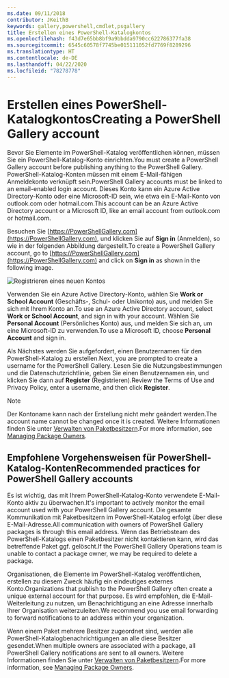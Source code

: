 ```yaml
---
ms.date: 09/11/2018
contributor: JKeithB
keywords: gallery,powershell,cmdlet,psgallery
title: Erstellen eines PowerShell-Katalogkontos
ms.openlocfilehash: f43d7e65bb8bf9a9bbdda9790cc622786377fa38
ms.sourcegitcommit: 6545c60578f7745be015111052fd7769f8289296
ms.translationtype: HT
ms.contentlocale: de-DE
ms.lasthandoff: 04/22/2020
ms.locfileid: "78278778"
---
```

# <a name="creating-a-powershell-gallery-account"></a><span data-ttu-id="b66a7-103">Erstellen eines PowerShell-Katalogkontos</span><span class="sxs-lookup"><span data-stu-id="b66a7-103">Creating a PowerShell Gallery account</span></span>

<span data-ttu-id="b66a7-104">Bevor Sie Elemente im PowerShell-Katalog veröffentlichen können, müssen Sie ein PowerShell-Katalog-Konto einrichten.</span><span class="sxs-lookup"><span data-stu-id="b66a7-104">You must create a PowerShell Gallery account before publishing anything to the PowerShell Gallery.</span></span>
<span data-ttu-id="b66a7-105">PowerShell-Katalog-Konten müssen mit einem E-Mail-fähigen Anmeldekonto verknüpft sein.</span><span class="sxs-lookup"><span data-stu-id="b66a7-105">PowerShell Gallery accounts must be linked to an email-enabled login account.</span></span> <span data-ttu-id="b66a7-106">Dieses Konto kann ein Azure Active Directory-Konto oder eine Microsoft-ID sein, wie etwa ein E-Mail-Konto von outlook.com oder hotmail.com.</span><span class="sxs-lookup"><span data-stu-id="b66a7-106">This account can be an Azure Active Directory account or a Microsoft ID, like an email account from outlook.com or hotmail.com.</span></span>

<span data-ttu-id="b66a7-107">Besuchen Sie [https://PowerShellGallery.com](https://PowerShellGallery.com), und klicken Sie auf **Sign in** (Anmelden), so wie in der folgenden Abbildung dargestellt.</span><span class="sxs-lookup"><span data-stu-id="b66a7-107">To create a PowerShell Gallery account, go to [https://PowerShellGallery.com](https://PowerShellGallery.com) and click on **Sign in** as shown in the following image.</span></span>

![Registrieren eines neuen Kontos](media/creating-an-account/CreateAccount-Register.png)

<span data-ttu-id="b66a7-109">Verwenden Sie ein Azure Active Directory-Konto, wählen Sie **Work or School Account** (Geschäfts-, Schul- oder Unikonto) aus, und melden Sie sich mit Ihrem Konto an.</span><span class="sxs-lookup"><span data-stu-id="b66a7-109">To use an Azure Active Directory account, select **Work or School Account**, and sign in with your account.</span></span> <span data-ttu-id="b66a7-110">Wählen Sie **Personal Account** (Persönliches Konto) aus, und melden Sie sich an, um eine Microsoft-ID zu verwenden.</span><span class="sxs-lookup"><span data-stu-id="b66a7-110">To use a Microsoft ID, choose **Personal Account** and sign in.</span></span>

<span data-ttu-id="b66a7-111">Als Nächstes werden Sie aufgefordert, einen Benutzernamen für den PowerShell-Katalog zu erstellen.</span><span class="sxs-lookup"><span data-stu-id="b66a7-111">Next, you are prompted to create a username for the PowerShell Gallery.</span></span> <span data-ttu-id="b66a7-112">Lesen Sie die Nutzungsbestimmungen und die Datenschutzrichtlinie, geben Sie einen Benutzernamen ein, und klicken Sie dann auf **Register** (Registrieren).</span><span class="sxs-lookup"><span data-stu-id="b66a7-112">Review the Terms of Use and Privacy Policy, enter a username, and then click **Register**.</span></span>

> [!NOTE]
> <span data-ttu-id="b66a7-113">Der Kontoname kann nach der Erstellung nicht mehr geändert werden.</span><span class="sxs-lookup"><span data-stu-id="b66a7-113">The account name cannot be changed once it is created.</span></span> <span data-ttu-id="b66a7-114">Weitere Informationen finden Sie unter [Verwalten von Paketbesitzern](managing-package-owners.md).</span><span class="sxs-lookup"><span data-stu-id="b66a7-114">For more information, see [Managing Package Owners](managing-package-owners.md).</span></span>

## <a name="recommended-practices-for-powershell-gallery-accounts"></a><span data-ttu-id="b66a7-115">Empfohlene Vorgehensweisen für PowerShell-Katalog-Konten</span><span class="sxs-lookup"><span data-stu-id="b66a7-115">Recommended practices for PowerShell Gallery accounts</span></span>

<span data-ttu-id="b66a7-116">Es ist wichtig, das mit Ihrem PowerShell-Katalog-Konto verwendete E-Mail-Konto aktiv zu überwachen.</span><span class="sxs-lookup"><span data-stu-id="b66a7-116">It's important to actively monitor the email account used with your PowerShell Gallery account.</span></span> <span data-ttu-id="b66a7-117">Die gesamte Kommunikation mit Paketbesitzern im PowerShell-Katalog erfolgt über diese E-Mail-Adresse.</span><span class="sxs-lookup"><span data-stu-id="b66a7-117">All communication with owners of PowerShell Gallery packages is through this email address.</span></span> <span data-ttu-id="b66a7-118">Wenn das Betriebsteam des PowerShell-Katalogs einen Paketbesitzer nicht kontaktieren kann, wird das betreffende Paket ggf. gelöscht.</span><span class="sxs-lookup"><span data-stu-id="b66a7-118">If the PowerShell Gallery Operations team is unable to contact a package owner, we may be required to delete a package.</span></span>

<span data-ttu-id="b66a7-119">Organisationen, die Elemente im PowerShell-Katalog veröffentlichen, erstellen zu diesem Zweck häufig ein eindeutiges externes Konto.</span><span class="sxs-lookup"><span data-stu-id="b66a7-119">Organizations that publish to the PowerShell Gallery often create a unique external account for that purpose.</span></span> <span data-ttu-id="b66a7-120">Es wird empfohlen, die E-Mail-Weiterleitung zu nutzen, um Benachrichtigung an eine Adresse innerhalb Ihrer Organisation weiterzuleiten.</span><span class="sxs-lookup"><span data-stu-id="b66a7-120">We recommend you use email forwarding to forward notifications to an address within your organization.</span></span>

<span data-ttu-id="b66a7-121">Wenn einem Paket mehrere Besitzer zugeordnet sind, werden alle PowerShell-Katalogbenachrichtigungen an alle diese Besitzer gesendet.</span><span class="sxs-lookup"><span data-stu-id="b66a7-121">When multiple owners are associated with a package, all PowerShell Gallery notifications are sent to all owners.</span></span> <span data-ttu-id="b66a7-122">Weitere Informationen finden Sie unter [Verwalten von Paketbesitzern](managing-package-owners.md).</span><span class="sxs-lookup"><span data-stu-id="b66a7-122">For more information, see [Managing Package Owners](managing-package-owners.md).</span></span>
